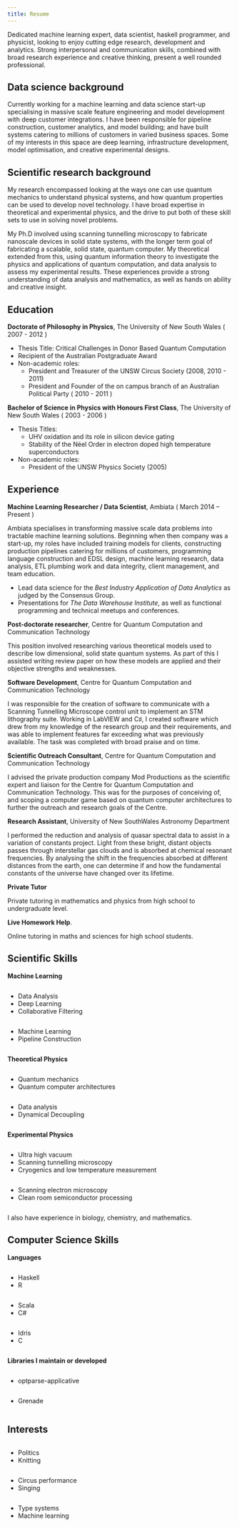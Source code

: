 ```yaml
---
title: Resume
---
```


Dedicated machine learning expert, data scientist, haskell programmer,
and physicist, looking to enjoy cutting edge research, development
and analytics. Strong interpersonal and communication skills,
combined with broad research experience and creative thinking,
present a well rounded professional.

Data science background
-----------------------

Currently working for a machine learning and data science start-up
specialising in massive scale feature engineering and model development
with deep customer integrations. I have been responsible for pipeline
construction, customer analytics, and model building; and have built
systems catering to millions of customers in varied business spaces.
Some of my interests in this space are deep learning, infrastructure
development, model optimisation, and creative experimental designs.

Scientific research background
------------------------------

My research encompassed looking at the ways one can use quantum
mechanics to understand physical systems, and how quantum properties
can be used to develop novel technology. I have broad expertise in
theoretical and experimental physics, and the drive to put both of
these skill sets to use in solving novel problems.

My Ph.D involved using scanning tunnelling microscopy to fabricate
nanoscale devices in solid state systems, with the longer term goal
of fabricating a scalable, solid state, quantum computer. My
theoretical extended from this, using quantum information theory
to investigate the physics and applications of quantum computation,
and data analysis to assess my experimental results.  These experiences
provide a strong understanding of data analysis and mathematics,
as well as hands on ability and creative insight.

Education
---------

**Doctorate of Philosophy in Physics**, The University of New South Wales ( 2007 - 2012 )

- Thesis Title: Critical Challenges in Donor Based Quantum Computation
- Recipient of the Australian Postgraduate Award
- Non-academic roles:
    - President and Treasurer of the UNSW Circus Society (2008, 2010 - 2011)
    - President and Founder of the on campus branch of an Australian Political Party ( 2010 - 2011 )


**Bachelor of Science in Physics with Honours First Class**, The University of New South Wales ( 2003 - 2006 )

- Thesis Titles:
    - UHV oxidation and its role in silicon device gating
    - Stability of the Néel Order in electron doped high temperature superconductors
- Non-academic roles:
    - President of the UNSW Physics Society (2005)

Experience
----------

**Machine Learning Researcher / Data Scientist**, Ambiata ( March 2014 – Present )

Ambiata specialises in transforming massive scale data problems into
tractable machine learning solutions. Beginning when then company was
a start-up, my roles have included training models for clients,
constructing production pipelines catering for millions of customers,
programming language construction and EDSL design, machine learning
research, data analysis, ETL plumbing work and data integrity, client
management, and team education.

- Lead data science for the *Best Industry Application of Data Analytics*
  as judged by the Consensus Group.
- Presentations for *The Data Warehouse Institute*, as well as functional
  programming and technical meetups and conferences.


**Post-doctorate researcher**, Centre for Quantum Computation and Communication Technology

This position involved researching various theoretical models used to
describe low dimensional, solid state quantum systems. As part of this
I assisted writing review paper on how these models are applied and
their objective strengths and weaknesses.

**Software Development**, Centre for Quantum Computation and Communication Technology

I was responsible for the creation of software to communicate with a
Scanning Tunnelling Microscope control unit to implement an STM lithography
suite. Working in LabVIEW and C♯, I created software which drew from
my knowledge of the research group and their requirements, and was able
to implement features far exceeding what was previously available. The
task was completed with broad praise and on time.

**Scientific Outreach Consultant**, Centre for Quantum Computation and Communication Technology

I advised the private production company Mod Productions as the scientific
expert and liaison for the Centre for Quantum Computation and Communication
Technology. This was for the purposes of conceiving of, and scoping a
computer game based on quantum computer architectures to further the outreach
and research goals of the Centre.

**Research Assistant**, University of New SouthWales Astronomy Department

I performed the reduction and analysis of quasar spectral data to assist
in a variation of constants project. Light from these bright, distant
objects passes through interstellar gas clouds and is absorbed at chemical
resonant frequencies. By analysing the shift in the frequencies absorbed at
different distances from the earth, one can determine if and how the
fundamental constants of the universe have changed over its lifetime.

**Private Tutor**

Private tutoring in mathematics and physics from high school to undergraduate level.

**Live Homework Help**.

Online tutoring in maths and sciences for high school students.

Scientific Skills
-----------------

<strong>Machine Learning</strong>
<div class="row">
<div class="six columns" >
<ul>
<li>Data Analysis</li>
<li>Deep Learning</li>
<li>Collaborative Filtering</li>
</ul>
</div>
<div class="six columns">
<ul>
<li>Machine Learning</li>
<li>Pipeline Construction</li>
</div>
</div>


<strong>Theoretical Physics</strong>
<div class="row">
<div class="six columns" >
<ul>
<li>Quantum mechanics</li>
<li>Quantum computer architectures</li>
</ul>
</div>
<div class="six columns">
<ul>
<li>Data analysis</li>
<li>Dynamical Decoupling</li>
</div>
</div>

<strong>Experimental Physics</strong>
<div class="row">
<div class="six columns" >
<ul>
<li>Ultra high vacuum</li>
<li>Scanning tunnelling microscopy</li>
<li>Cryogenics and low temperature measurement</li>
</ul>
</div>
<div class="six columns">
<ul>
<li>Scanning electron microscopy</li>
<li>Clean room semiconductor processing</li>
</div>
</div>

I also have experience in biology, chemistry, and mathematics.

Computer Science Skills
-----------------------

<strong>Languages</strong>
<div class="row">
<div class="four columns" >
<ul>
<li>Haskell</li>
<li>R</li>
</ul>
</div>
<div class="four columns">
<ul>
<li>Scala</li>
<li>C#</li>
</div>
<div class="four columns">
<ul>
<li>Idris</li>
<li>C</li>
</div>
</div>

<strong>Libraries I maintain or developed</strong>
<div class="row">
<div class="four columns" >
<ul>
<li>optparse-applicative</li>
</ul>
</div>
<div class="four columns">
<ul>
<li>Grenade</li>
</div>
</div>

Interests
---------

<div class="row">
<div class="four columns" >
<ul>
<li>Politics</li>
<li>Knitting</li>
</ul>
</div>
<div class="four columns">
<ul>
<li>Circus performance</li>
<li>Singing</li>
</div>
<div class="four columns">
<ul>
<li>Type systems</li>
<li>Machine learning</li>
</div>
</div>
